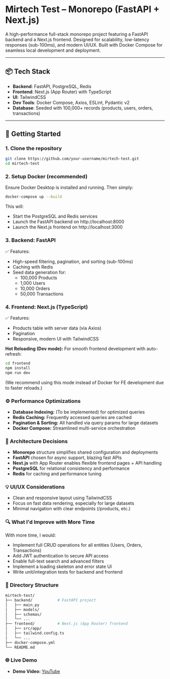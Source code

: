 # Mirtech Test – Monorepo (FastAPI + Next.js)

A high-performance full-stack monorepo project featuring a FastAPI backend and a Next.js frontend. Designed for scalability, low-latency responses (sub-100ms), and modern UI/UX. Built with Docker Compose for seamless local development and deployment.

---

## 📦 Tech Stack

- **Backend**: FastAPI, PostgreSQL, Redis
- **Frontend**: Next.js (App Router) with TypeScript
- **UI**: TailwindCSS
- **Dev Tools**: Docker Compose, Axios, ESLint, Pydantic v2
- **Database**: Seeded with 100,000+ records (products, users, orders, transactions)

---

## 🚀 Getting Started

### 1. Clone the repository

```bash
git clone https://github.com/your-username/mirtech-test.git
cd mirtech-test
```

### 2. Setup Docker (recommended)

Ensure Docker Desktop is installed and running. Then simply:
```bash
docker-compose up --build
```
This will:
- Start the PostgreSQL and Redis services
- Launch the FastAPI backend on http://localhost:8000
- Launch the Next.js frontend on http://localhost:3000

### 3. Backend: FastAPI
✅ Features:
- High-speed filtering, pagination, and sorting (sub-100ms)
- Caching with Redis
- Seed data generation for:
   - 100,000 Products
   - 1,000 Users
   - 10,000 Orders
   - 50,000 Transactions
 
### 4. Frontend: Next.js (TypeScript)
✅ Features:
- Products table with server data (via Axios)
- Pagination
- Responsive, modern UI with TailwindCSS

**Hot Reloading (Dev mode):**
For smooth frontend development with auto-refresh:
```bash
cd frontend
npm install
npm run dev
```
(We recommend using this mode instead of Docker for FE development due to faster reloads.)

### ⚙️ Performance Optimizations
- **Database Indexing:** (To be implemented) for optimized queries
- **Redis Caching:** Frequently accessed queries are cached
- **Pagination & Sorting:** All handled via query params for large datasets
- **Docker Compose:** Streamlined multi-service orchestration

### 🧠 Architecture Decisions
- **Monorepo** structure simplifies shared configuration and deployments
- **FastAPI** chosen for async support, blazing fast APIs
- **Next.js** with App Router enables flexible frontend pages + API handling
- **PostgreSQL** for relational consistency and performance
- **Redis** for caching and performance tuning

### 💡 UI/UX Considerations
- Clean and responsive layout using TailwindCSS
- Focus on fast data rendering, especially for large datasets
- Minimal navigation with clear endpoints (/products, etc.)

### 🔍 What I'd Improve with More Time
With more time, I would:
- Implement full CRUD operations for all entities (Users, Orders, Transactions)
- Add JWT authentication to secure API access
- Enable full-text search and advanced filters
- Implement a loading skeleton and error state UI
- Write unit/integration tests for backend and frontend

### 📂 Directory Structure
```bash
mirtech-test/
├── backend/           # FastAPI project
│   ├── main.py
│   ├── models/
│   ├── schemas/
│   └── ...
├── frontend/          # Next.js (App Router) frontend
│   ├── src/app/
│   ├── tailwind.config.ts
│   └── ...
├── docker-compose.yml
└── README.md
```

### 🌐 Live Demo

- **Demo Video:** [YouTube](https://youtu.be/HLvgshAyHHo)

